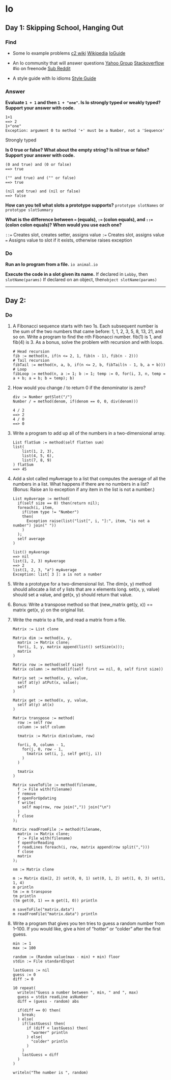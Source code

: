 # Io

## Day 1: Skipping School, Hanging Out

### Find
* Some Io example problems
  [c2 wiki](http://c2.com/cgi/wiki?IoLanguage)
  [Wikipedia](http://en.wikipedia.org/wiki/Io_(programming_language))
  [IoGuide](http://iolanguage.org/scm/io/docs/IoGuide.html)

* An Io community that will answer questions
  [Yahoo Group](http://tech.groups.yahoo.com/group/iolanguage/messages)
  [Stackoverflow](http://stackoverflow.com/questions/tagged/iolanguage)
  #io on freenode
  [Sub Reddit](http://www.reddit.com/r/iolanguage)

* A style guide with Io idioms
  [Style Guide](http://en.wikibooks.org/wiki/Io_Programming/Io_Style_Guide)

### Answer

**Evaluate `1 + 1` and then `1 + "one"`. Is Io strongly typed or weakly typed? Support your answer with code.**

```Io
1+1
==> 2
1+"one"
Exception: argument 0 to method '+' must be a Number, not a 'Sequence'
```

Strongly typed

**Is 0 true or false? What about the empty string? Is nil true or false? Support your answer with code.**

```Io
(0 and true) and (0 or false)
==> true

("" and true) and ("" or false)
==> true

(nil and true) and (nil or false)
==> false
```

**How can you tell what slots a prototype supports?**
`prototype slotNames` or `prototype slotSummary`

**What is the difference between `=` (equals), `:=` (colon equals), and `::=` (colon colon equals)? When would you use each one?**

`::=` Creates slot, creates setter, assigns value
`:=`  Creates slot, assigns value
`=`   Assigns value to slot if it exists, otherwise raises exception 

### Do

**Run an Io program from a file.**
`io animal.io`

**Execute the code in a slot given its name.**
If declared in `Lobby`, then `slotName(params)`
If declared on an object, then`object slotName(params)`

---

## Day 2: 

### Do

1. A Fibonacci sequence starts with two 1s. Each subsequent number is the sum of the two numbers that came before: 1, 1, 2, 3, 5, 8, 13, 21, and so on. Write a program to find the nth Fibonacci number. fib(1) is 1, and fib(4) is 3. As a bonus, solve the problem with recursion and with loops.

    ```Io
    # Head recursion
    fib := method(n, if(n <= 2, 1, fib(n - 1), fib(n - 2)))
    # Tail recursion
    fibTail := method(n, a, b, if(n <= 2, b, fibTail(n - 1, b, a + b)))
    # Loop
    fibLoop := method(n, a := 1; b := 1; temp := 0, for(i, 3, n, temp = a + b; a = b; b = temp); b)
    ```

2. How would you change / to return 0 if the denominator is zero?

    ```Io
    div := Number getSlot("/")
    Number / = method(denom, if(denom == 0, 0, div(denom)))

    4 / 2
    ==> 2
    4 / 0
    ==> 0
    ```

3. Write a program to add up all of the numbers in a two-dimensional array.
    ```Io
    List flatSum := method(self flatten sum)
    list(
        list(1, 2, 3),
        list(4, 5, 6),
        list(7, 8, 9)
    ) flatSum
    ==> 45
    ```

4. Add a slot called myAverage to a list that computes the average of all the numbers in a list. What happens if there are no numbers in a list? (Bonus: Raise an Io exception if any item in the list is not a number.)

    ```Io
    List myAverage := method(
      if(self size == 0) then(return nil);
      foreach(i, item,
        if(item type != "Number")
        then(
          Exception raise(list("list[", i, "]:", item, "is not a number") join(" "))
        )
      );
      self average
    )

    list() myAverage
    ==> nil
    list(1, 2, 3) myAverage
    ==> 2
    list(1, 2, 3, "a") myAverage
    Exception: list[ 3 ]: a is not a number
    ```

5. Write a prototype for a two-dimensional list. The dim(x, y) method should allocate a list of y lists that are x elements long. set(x, y, value) should set a value, and get(x, y) should return that value.
6. Bonus: Write a transpose method so that (new_matrix get(y, x)) == matrix get(x, y) on the original list.
7. Write the matrix to a file, and read a matrix from a file.
  
    ```Io
    Matrix := List clone

    Matrix dim := method(x, y,
      matrix := Matrix clone;
      for(i, 1, y, matrix append(list() setSize(x)));
      matrix
    )

    Matrix row := method(self size)
    Matrix column := method(if(self first == nil, 0, self first size))

    Matrix set := method(x, y, value,
      self at(y) atPut(x, value);
      self
    )

    Matrix get := method(x, y, value,
      self at(y) at(x)
    )

    Matrix transpose := method(
      row := self row
      column := self column

      tmatrix := Matrix dim(column, row)

      for(i, 0, column - 1,
        for(j, 0, row - 1,
          tmatrix set(i, j, self get(j, i))
        )
      )

      tmatrix
    )

    Matrix saveToFile := method(filename,
      f := File with(filename)
      f remove
      f openForUpdating
      f write(
        self map(row, row join(",")) join("\n")
      )
      f close
    );

    Matrix readFromFile := method(filename,
      matrix := Matrix clone;
      f := File with(filename)
      f openForReading
      f readLines foreach(i, row, matrix append(row split(",")))
      f close
      matrix
    );

    nm := Matrix clone

    m := Matrix dim(2, 2) set(0, 0, 1) set(0, 1, 2) set(1, 0, 3) set(1, 1, 4)
    m println
    tm := m transpose
    tm println
    (tm get(0, 1) == m get(1, 0)) println

    m saveToFile("matrix.data")
    m readFromFile("matrix.data") println
    ```

8. Write a program that gives you ten tries to guess a random number from 1–100. If you would like, give a hint of “hotter” or “colder” after the first guess.

    ```Io
    min := 1
    max := 100

    random := (Random value(max - min) + min) floor
    stdin := File standardInput

    lastGuess := nil
    guess := 0
    diff := 0

    10 repeat(
      writeln("Guess a number between ", min, " and ", max)
      guess = stdin readLine asNumber
      diff = (guess - random) abs

      if(diff == 0) then(
        break;
      ) else(
        if(lastGuess) then(
          if (diff < lastGuess) then(
            "warmer" println
          ) else(
            "colder" println
          )
        )
        lastGuess = diff
      )
    )

    writeln("The number is ", random)
    ```